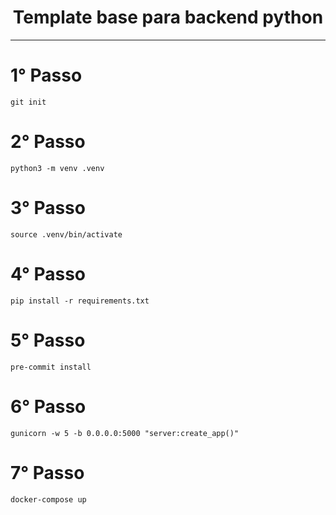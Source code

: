 <div align="center">
  <h1>Template base para backend python</h1>
</div>

----

# 1° Passo

```
git init
```

# 2° Passo

```
python3 -m venv .venv
```

# 3° Passo

```
source .venv/bin/activate
```

# 4° Passo

```
pip install -r requirements.txt
```

# 5° Passo

```
pre-commit install
```

# 6° Passo

```
gunicorn -w 5 -b 0.0.0.0:5000 "server:create_app()"
```

# 7° Passo

```
docker-compose up
```

